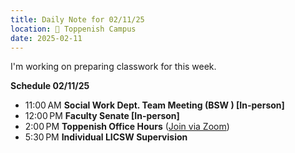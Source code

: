 ```yaml
---
title: Daily Note for 02/11/25
location: 🏫 Toppenish Campus
date: 2025-02-11
---
```

I'm working on preparing classwork for this week.

**Schedule 02/11/25**
- 11:00 AM **Social Work Dept. Team Meeting (BSW ) [In-person]**
- 12:00 PM **Faculty Senate [In-person]**
- 2:00 PM **Toppenish Office Hours** ([Join via Zoom]( https://heritage.zoom.us/my/dr.jacob))
- 5:30 PM **Individual LICSW Supervision**